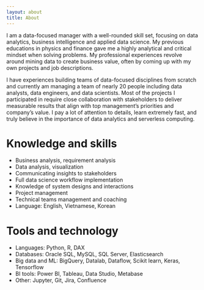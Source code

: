 ```yaml
---
layout: about
title: About
---
```

I am a data-focused manager with a well-rounded skill set, focusing on data analytics, business intelligence and applied data science. My previous educations in physics and finance gave me a highly analytical and critical mindset when solving problems. My professional experiences revolve around mining data to create business value, often by coming up with my own projects and job descriptions.

I have experiences building teams of data-focused disciplines from scratch and currently am managing a team of nearly 20 people including data analysts, data engineers, and data scientists. Most of the projects I participated in require close collaboration with stakeholders to deliver measurable results that align with top management’s priorities and company’s value. I pay a lot of attention to details, learn extremely fast, and truly believe in the importance of data analytics and serverless computing.

# Knowledge and skills
* Business analysis, requirement analysis
* Data analysis, visualization
* Communicating insights to stakeholders
* Full data science workflow implementation
* Knowledge of system designs and interactions
* Project management
* Technical teams management and coaching
* Language: English, Vietnamese, Korean

# Tools and technology
* Languages: Python, R, DAX
* Databases: Oracle SQL, MySQL, SQL Server, Elasticsearch
* Big data and ML: BigQuery, Datalab, Dataflow, Scikit learn, Keras, Tensorflow
* BI tools: Power BI, Tableau, Data Studio, Metabase
* Other: Jupyter, Git, Jira, Confluence
